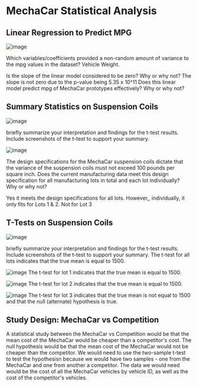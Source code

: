 # MechaCar Statistical Analysis

## Linear Regression to Predict MPG
![image](https://user-images.githubusercontent.com/108503112/209883416-0b21b199-804d-4ff2-b7ae-2f8fdc794225.png)

Which variables/coefficients provided a non-random amount of variance to the mpg values in the dataset?
Vehicle Weight.

Is the slope of the linear model considered to be zero? Why or why not?
The slope is not zero due to the p-value being 5.35 x 10^11
Does this linear model predict mpg of MechaCar prototypes effectively? Why or why not?

## Summary Statistics on Suspension Coils
![image](https://user-images.githubusercontent.com/108503112/209722720-fede5a79-7c08-4c52-be3a-380c545e1fcd.png)

briefly summarize your interpretation and findings for the t-test results. Include screenshots of the t-test to support your summary.

![image](https://user-images.githubusercontent.com/108503112/209722744-eaca25a1-a9a2-48a8-a30f-dfcc90ae802c.png)

The design specifications for the MechaCar suspension coils dictate that the variance of the suspension coils must not exceed 100 pounds per square inch. Does the current manufacturing data meet this design specification for all manufacturing lots in total and each lot individually? Why or why not?

Yes it meets the design specifications for all lots. However,, individually, it only fits for Lots 1 & 2. Not for Lot 3

## T-Tests on Suspension Coils
![image](https://user-images.githubusercontent.com/108503112/209742923-3353f46b-c5e9-4f14-a474-392281da9490.png)

briefly summarize your interpretation and findings for the t-test results. Include screenshots of the t-test to support your summary.
The t-test for all lots indicates that the true mean is equal to 1500.

![image](https://user-images.githubusercontent.com/108503112/209895632-bf4a8478-8699-43c7-9ca1-42b46b4f447d.png)
The t-test for lot 1 indicates that the true mean is equal to 1500.

![image](https://user-images.githubusercontent.com/108503112/209896169-2f09c629-5884-4fd6-bcbc-e3420f3c545b.png)
The t-test for lot 2 indicates that the true mean is equal to 1500.

![image](https://user-images.githubusercontent.com/108503112/209895993-3b14d73a-3fb2-4fb0-9c27-012a2e413096.png)
The t-test for lot 3 indicates that the true mean is not equal to 1500 and that the null (alternate) hypothesis is true.

## Study Design: MechaCar vs Competition
A statistical study between the MechaCar vs Competition would be that the mean cost of the MechaCar would be cheaper than a competitor's cost.
The null hypothesis would be that the mean cost of the MechaCar would not be cheaper than the competitor.
We would need to use the two-sample t-test to test the hypothesisn because we would have two samples - one from the MechaCar and one from another a competitor.
The data we would need would be the cost of all the MechaCar vehicles by vehicle ID, as well as the cost of the competitor's vehicles. 
